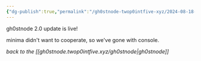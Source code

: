 ```yaml
---
{"dg-publish":true,"permalink":"/gh0stnode-twop0intfive-xyz/2024-08-18-two-pt-oh-update/","title":"2.0 update","created":"2024-10-13T16:28:26.555-04:00","updated":"2024-10-13T16:38:02.761-04:00"}
---
```



gh0stnode 2.0 update is live! 

minima didn't want to cooperate, so we've gone with console. 



*back to the [[gh0stnode.twop0intfive.xyz/gh0stnode\|gh0stnode]]*